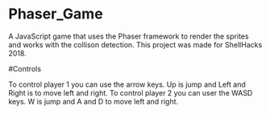 # Phaser_Game
A JavaScript game that uses the Phaser framework to render the sprites and works with the collison detection. This project was made for ShellHacks 2018.

#Controls

To control player 1 you can use the arrow keys.
Up is jump and Left and Right is to move left and right.
To control player 2 you can user the WASD keys. 
W is jump and A and D to move left and right.
